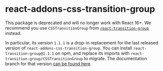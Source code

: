 # react-addons-css-transition-group

This package is deprecated and will no longer work with React 16+. We recommend you use `CSSTransitionGroup` from [`react-transition-group`](https://github.com/reactjs/react-transition-group) instead.

In particular, its version `1.1.1` is a drop-in replacement for the last released version of `react-addons-css-transition-group`. You can install `react-transition-group@1.1.1` on npm, and replace its imports with `react-transition-group/CSSTransitionGroup` to migrate. The documentation branch for that version [can be found here](https://github.com/reactjs/react-transition-group/tree/v1.1.1#high-level-api-csstransitiongroup).
